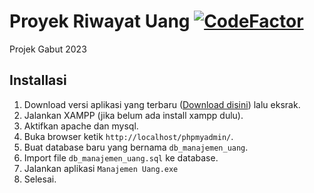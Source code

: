 # Proyek Riwayat Uang [![CodeFactor](https://www.codefactor.io/repository/github/maul-lq/simpel-manajemen-uang/badge/master)](https://www.codefactor.io/repository/github/maul-lq/simpel-manajemen-uang/overview/master)

Projek Gabut 2023

## Installasi

 1. Download versi aplikasi yang terbaru ([Download disini](https://github.com/maul-lq/Simpel-Manajemen-Uang/releases)) lalu eksrak.
 2. Jalankan XAMPP (jika belum ada install xampp dulu).
 3. Aktifkan apache dan mysql.
 4. Buka browser ketik `http://localhost/phpmyadmin/`.
 5. Buat database baru yang bernama `db_manajemen_uang`.
 6. Import file `db_manajemen_uang.sql` ke database.
 7. Jalankan aplikasi `Manajemen Uang.exe`
 8. Selesai.
